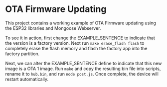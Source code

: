# OTA Firmware Updating
This project contains a working example of OTA Firmware updating using the ESP32 libraries and Mongoose Webserver.

To see it in action, first change the EXAMPLE_SENTENCE to indicate that the version is a factory version. Next run `make erase_flash flash` to completely erase the flash memory and flash the factory app into the factory partition.

Next, we can alter the EXAMPLE_SENTENCE define to indicate that this new image is a OTA 1 image. Run `make` and copy the resulting bin file into scripts, rename it to `hub.bin`, and run `node post.js`. Once complete, the device will restart automatically.